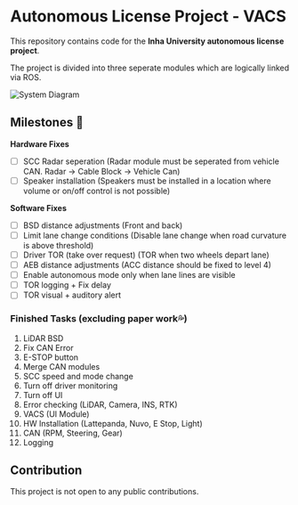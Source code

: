 # Autonomous License Project - VACS
This repository contains code for the **Inha University autonomous license project**.  

The project is divided into three seperate modules which are logically linked via ROS.

![System Diagram](http://165.246.39.210/public/vacs_diagram.png)

## Milestones 👷
**Hardware Fixes**
- [ ] SCC Radar seperation (Radar module must be seperated from vehicle CAN. Radar -> Cable Block -> Vehicle Can)
- [ ] Speaker installation (Speakers must be installed in a location where volume or on/off control is not possible)  

**Software Fixes**
- [ ] BSD distance adjustments (Front and back)
- [ ] Limit lane change conditions (Disable lane change when road curvature is above threshold)
- [ ] Driver TOR (take over request) (TOR when two wheels depart lane)
- [ ] AEB distance adjustments (ACC distance should be fixed to level 4)
- [ ] Enable autonomous mode only when lane lines are visible
- [ ] TOR logging + Fix delay
- [ ] TOR visual + auditory alert 

### Finished Tasks (excluding paper work💦)
1. LiDAR BSD
2. Fix CAN Error
3. E-STOP button
4. Merge CAN modules
5. SCC speed and mode change
6. Turn off driver monitoring
7. Turn off UI
8. Error checking (LiDAR, Camera, INS, RTK)
9. VACS (UI Module)
10. HW Installation (Lattepanda, Nuvo, E Stop, Light)
11. CAN (RPM, Steering, Gear)
12. Logging

## Contribution
This project is not open to any public contributions.


